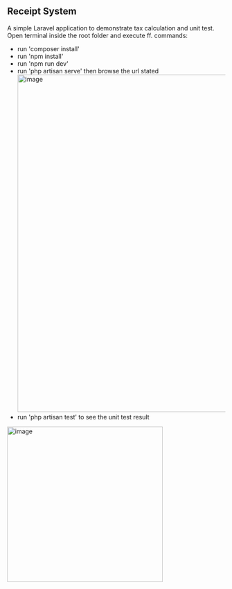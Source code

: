 ## Receipt System

A simple Laravel application to demonstrate tax calculation and unit test. Open terminal inside the root folder and execute ff. commands:

- run 'composer install'
- run 'npm install'
- run 'npm run dev'
- run 'php artisan serve' then browse the url stated <img width="780" alt="image" src="https://user-images.githubusercontent.com/11131191/165680579-cc058498-c715-4b49-9b4f-08baa31c0601.png">
- run 'php artisan test' to see the unit test result
<img width="359" alt="image" src="https://user-images.githubusercontent.com/11131191/165680694-b5efac19-2fc5-42b7-88f9-f70b9b1c073f.png">

